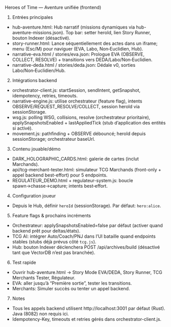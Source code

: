 Heroes of Time — Aventure unifiée (frontend)

1) Entrées principales
- hub-aventure.html: Hub narratif (missions dynamiques via hub-aventure-missions.json). Top bar: setter heroId, lien Story Runner, bouton Indexer (désactivé).
- story-runner.html: Lance séquentiellement des actes dans un iframe; menu (Esc/M) pour naviguer (EVA, Labo, Non‑Euclidien, Hub).
- narrative-eva.html / stories/eva.json: Prologue EVA (OBSERVE, COLLECT, RESOLVE) + transitions vers DEDA/Labo/Non‑Euclidien.
- narrative-deda.html / stories/deda.json: Dédale v0, sorties Labo/Non‑Euclidien/Hub.

2) Intégrations backend
- orchestrator-client.js: startSession, sendIntent, getSnapshot, idempotency, retries, timeouts.
- narrative-engine.js: utilise orchestrateur (feature flag), intents OBSERVE/REQUEST_RESOLVE/COLLECT, session heroId via sessionStorage.
- wsg.js: polling WSG, collisions, resolve (orchestrateur prioritaire), applySnapshotsEnabled + lastAppliedTick (stub d’application des entités si activé).
- movement.js: pathfinding + OBSERVE débouncé; heroId depuis sessionStorage; orchestrateur baseUrl.

3) Contenu jouable/démo
- DARK_HOLOGRAPHIC_CARDS.html: galerie de cartes (inclut Marchands).
- api/tcg-merchant-tester.html: simulateur TCG Marchands (front-only + appel backend best-effort) pour 5 endpoints.
- REGULATEUR_DEMO.html + regulateur-system.js: boucle spawn→chasse→capture; intents best‑effort.

4) Configuration joueur
- Depuis le Hub, définir `heroId` (sessionStorage). Par défaut: `hero:alice`.

5) Feature flags & prochains incréments
- Orchestrateur: applySnapshotsEnabled=false par défaut (activer quand backend prêt pour deltas/états).
- TCG AI: intégrer Auto/Coach/PNJ dans l’UI bataille quand endpoints stables (stubs déjà prévus côté `tcg.js`).
- Hub: bouton Indexer déclenchera POST /api/archives/build (désactivé tant que VectorDB n’est pas branchée).

6) Test rapide
- Ouvrir hub-aventure.html → Story Mode EVA/DEDA, Story Runner, TCG Merchants Tester, Régulateur.
- EVA: aller jusqu’à “Première sortie”, tester les transitions.
- Merchants: Simuler succès ou tenter un appel backend.

7) Notes
- Tous les appels backend utilisent http://localhost:3001 par défaut (Rust). Java (8082) non requis ici.
- Idempotency-Key, timeouts et retries gérés dans orchestrator-client.js.


